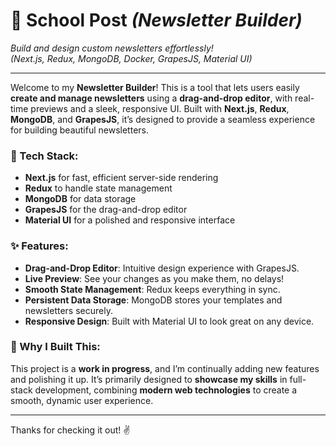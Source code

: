 # 📰 School Post *(Newsletter Builder)*
_Build and design custom newsletters effortlessly!_  
*(Next.js, Redux, MongoDB, Docker, GrapesJS, Material UI)*

---

Welcome to my **Newsletter Builder**! This is a tool that lets users easily **create and manage newsletters** using a **drag-and-drop editor**, with real-time previews and a sleek, responsive UI. Built with **Next.js**, **Redux**, **MongoDB**, and **GrapesJS**, it’s designed to provide a seamless experience for building beautiful newsletters.

### 🚀 Tech Stack:
- **Next.js** for fast, efficient server-side rendering
- **Redux** to handle state management
- **MongoDB** for data storage
- **GrapesJS** for the drag-and-drop editor
- **Material UI** for a polished and responsive interface

### ✨ Features:
- **Drag-and-Drop Editor**: Intuitive design experience with GrapesJS.
- **Live Preview**: See your changes as you make them, no delays!
- **Smooth State Management**: Redux keeps everything in sync.
- **Persistent Data Storage**: MongoDB stores your templates and newsletters securely.
- **Responsive Design**: Built with Material UI to look great on any device.

### 🎯 Why I Built This:
This project is a **work in progress**, and I’m continually adding new features and polishing it up. It’s primarily designed to **showcase my skills** in full-stack development, combining **modern web technologies** to create a smooth, dynamic user experience.

---

Thanks for checking it out! ✌️
